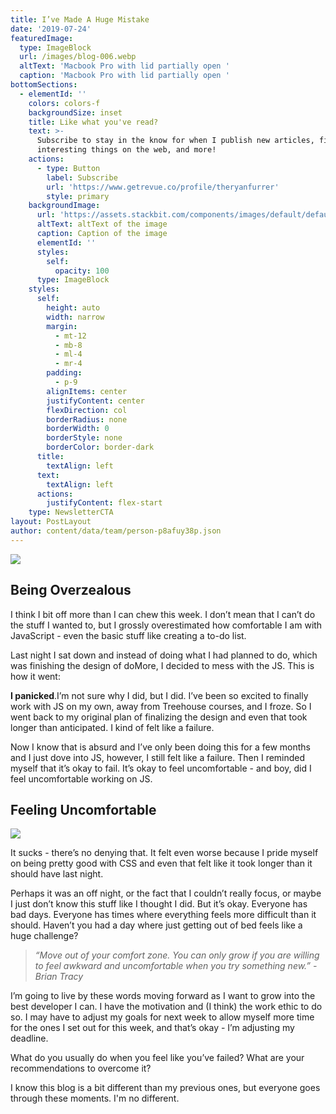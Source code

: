```yaml
---
title: I’ve Made A Huge Mistake
date: '2019-07-24'
featuredImage:
  type: ImageBlock
  url: /images/blog-006.webp
  altText: 'Macbook Pro with lid partially open '
  caption: 'Macbook Pro with lid partially open '
bottomSections:
  - elementId: ''
    colors: colors-f
    backgroundSize: inset
    title: Like what you've read?
    text: >-
      Subscribe to stay in the know for when I publish new articles, find
      interesting things on the web, and more!
    actions:
      - type: Button
        label: Subscribe
        url: 'https://www.getrevue.co/profile/theryanfurrer'
        style: primary
    backgroundImage:
      url: 'https://assets.stackbit.com/components/images/default/default-image.png'
      altText: altText of the image
      caption: Caption of the image
      elementId: ''
      styles:
        self:
          opacity: 100
      type: ImageBlock
    styles:
      self:
        height: auto
        width: narrow
        margin:
          - mt-12
          - mb-8
          - ml-4
          - mr-4
        padding:
          - p-9
        alignItems: center
        justifyContent: center
        flexDirection: col
        borderRadius: none
        borderWidth: 0
        borderStyle: none
        borderColor: border-dark
      title:
        textAlign: left
      text:
        textAlign: left
      actions:
        justifyContent: flex-start
    type: NewsletterCTA
layout: PostLayout
author: content/data/team/person-p8afuy38p.json
---
```

![](/images/blog-006-f12a46e5.webp)

## Being Overzealous

I think I bit off more than I can chew this week.
I don’t mean that I can’t do the stuff I wanted to, but I grossly overestimated how comfortable I am with JavaScript - even the basic stuff like creating a to-do list.

Last night I sat down and instead of doing what I had planned to do, which was finishing the design of doMore, I decided to mess with the JS. This is how it went:

**I panicked**.I’m not sure why I did, but I did. I’ve been so excited to finally work with JS on my own,  away from Treehouse courses, and I froze. So I went back to my original plan of finalizing the design and even that took longer than anticipated. I kind of felt like a failure.

Now I know that is absurd and I’ve only been doing this for a few months and I just dove into JS, however, I still felt like a failure. Then I reminded myself that it’s okay to fail. It’s okay to feel uncomfortable - and boy, did I feel uncomfortable working on JS.

## Feeling Uncomfortable

![](/images/blog-006\_01.jpeg)

It sucks - there’s no denying that. It felt even worse because I pride myself on being pretty good with CSS and even that felt like it took longer than it should have last night.

Perhaps it was an off night, or the fact that I couldn’t really focus, or maybe I just don’t know this stuff like I thought I did. But it’s okay. Everyone has bad days. Everyone has times where everything feels more difficult than it should. Haven’t you had a day where just getting out of bed feels like a huge challenge?

> *“Move out of your comfort zone. You can only grow if you are willing to feel awkward and uncomfortable when you try something new.” - Brian Tracy*

I’m going to live by these words moving forward as I want to grow into the best developer I can. I have the motivation and (I think) the work ethic to do so. I may have to adjust my goals for next week to allow myself more time for the ones I set out for this week, and that’s okay - I’m adjusting my deadline.

What do you usually do when you feel like you’ve failed? What are your recommendations to overcome it?

I know this blog is a bit different than my previous ones, but  everyone goes through these moments. I'm no different.

